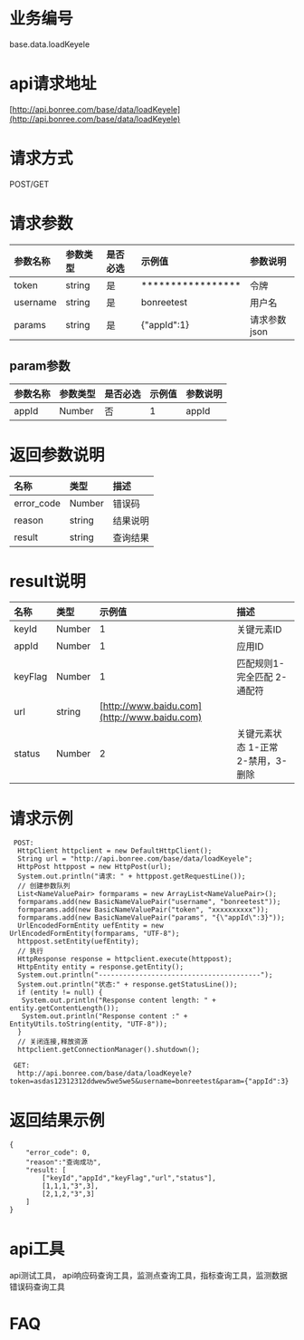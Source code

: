 # **业务编号**

base.data.loadKeyele

# **api请求地址**

[http://api.bonree.com/base/data/loadKeyele](http://api.bonree.com/base/data/loadKeyele)

# **请求方式**

POST/GET

# **请求参数**

| 参数名称 | 参数类型 | 是否必选 | 示例值 | 参数说明 |
| :--- | :--- | :--- | :--- | :--- |
| token | string | 是 | \*\*\*\*\*\*\*\*\*\*\*\*\*\*\*\*\* | 令牌 |
| username | string | 是 | bonreetest | 用户名 |
| params | string | 是 | {"appId":1} | 请求参数json |

## **param参数**

| 参数名称 | 参数类型 | 是否必选 | 示例值 | 参数说明 |
| :--- | :--- | :--- | :--- | :--- |
| appId | Number | 否 | 1 | appId |

# **返回参数说明**

| 名称 | 类型 | 描述 |
| :--- | :--- | :--- |
| error\_code | Number | 错误码 |
| reason | string | 结果说明 |
| result | string | 查询结果 |

# **result说明**

| 名称 | 类型 | 示例值 | 描述 |
| :--- | :--- | :--- | :--- |
| keyId | Number | 1 | 关键元素ID |
| appId | Number | 1 | 应用ID |
| keyFlag | Number | 1 | 匹配规则1-完全匹配 2-通配符 |
| url | string | [http://www.baidu.com](http://www.baidu.com) |  |
| status | Number | 2 | 关键元素状态 1-正常 2-禁用，3-删除 |

# **请求示例**

```
 POST:
  HttpClient httpclient = new DefaultHttpClient();
  String url = "http://api.bonree.com/base/data/loadKeyele";
  HttpPost httppost = new HttpPost(url);
  System.out.println("请求: " + httppost.getRequestLine());
  // 创建参数队列
  List<NameValuePair> formparams = new ArrayList<NameValuePair>();
  formparams.add(new BasicNameValuePair("username", "bonreetest"));
  formparams.add(new BasicNameValuePair("token", "xxxxxxxxxx"));
  formparams.add(new BasicNameValuePair("params", "{\"appId\":3}"));
  UrlEncodedFormEntity uefEntity = new UrlEncodedFormEntity(formparams, "UTF-8");
  httppost.setEntity(uefEntity);
  // 执行
  HttpResponse response = httpclient.execute(httppost);
  HttpEntity entity = response.getEntity();
  System.out.println("----------------------------------------");
  System.out.println("状态:" + response.getStatusLine());
  if (entity != null) {
   System.out.println("Response content length: " + entity.getContentLength());
   System.out.println("Response content :" + EntityUtils.toString(entity, "UTF-8"));
  }
  // 关闭连接,释放资源
  httpclient.getConnectionManager().shutdown();

 GET:
  http://api.bonree.com/base/data/loadKeyele?token=asdas12312312ddwew5we5we5&username=bonreetest&param={"appId":3}
```

# **返回结果示例**

```
{
    "error_code": 0,
    "reason":"查询成功",
    "result: [
        ["keyId","appId","keyFlag","url","status"],
        [1,1,1,"3",3],
        [2,1,2,"3",3]
    ]
}
```

# **api工具**

api测试工具， api响应码查询工具，监测点查询工具，指标查询工具，监测数据错误码查询工具

# **FAQ**



